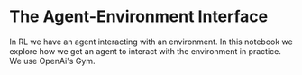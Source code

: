 # The Agent-Environment Interface
In RL we have an agent interacting with an environment. In this notebook we explore how we get an agent to interact with the environment in practice. We use OpenAi's Gym.